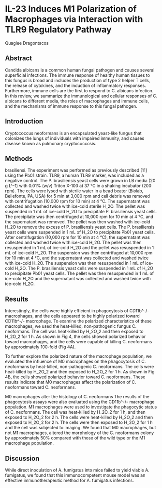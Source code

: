 # IL-23 Induces M1 Polarization of Macrophages via Interaction with TLR9 Regulatory Pathway
Quaglee Dragontacos


## Abstract
Candida albicans is a common human fungal pathogen and causes several superficial infections. The immune response of healthy human tissues to this fungus is broad and includes the production of type 2 helper T cells, the release of cytokines, and the induction of inflammatory responses. Furthermore, immune cells are the first to respond to C. albicans infection. In this review, we summarize the immunological and cellular responses of C. albicans to different media, the roles of macrophages and immune cells, and the mechanisms of immune response to this fungal pathogen.


## Introduction
Cryptococcus neoformans is an encapsulated yeast-like fungus that colonizes the lungs of individuals with impaired immunity, and causes disease known as pulmonary cryptococcosis.


## Methods
brasiliensi. The experiment was performed as previously described [11] using the Pb01 strain. TLR9, a human TLR9 marker, was included as a negative control. The P. brasiliensis yeast cells were grown in LB media (20 g L^-1) with 0.01% (w/v) Triton X-100 at 37 °C in a shaking incubator (200 rpm). The cells were lysed with sterile water in a bead beater (Biolab, Bellefonte, PA, USA) for 5 min at 3,000 rpm and cell debris was removed with centrifugation (10,000 rpm for 10 min) at 4 °C. The supernatant was collected and washed twice with ice-cold sterile H_2O. The pellet was suspended in 1 mL of ice-cold H_2O to precipitate P. brasiliensis yeast cells. The precipitate was then centrifuged at 10,000 rpm for 10 min at 4 °C, and the supernatant was removed. The pellet was then washed with ice-cold H_2O to remove the excess of P. brasiliensis yeast cells. The P. brasiliensis yeast cells were suspended in 1 mL of H_2O to precipitate Pb01 yeast cells. After centrifugation (10,000 rpm for 10 min at 4 °C), the supernatant was collected and washed twice with ice-cold H_2O. The pellet was then resuspended in 1 mL of ice-cold H_2O and the pellet was resuspended in 1 mL of ice-cold H_2O. The suspension was then centrifuged at 10,000 rpm for 10 min at 4 °C, and the supernatant was collected and washed twice with ice-cold H_2O. The suspension was then resuspended in 1 mL of ice-cold H_2O. The P. brasiliensis yeast cells were suspended in 1 mL of H_2O to precipitate Pb01 yeast cells. The pellet was then resuspended in 1 mL of ice-cold H_2O and the supernatant was collected and washed twice with ice-cold H_2O.


## Results
Interestingly, the cells were highly efficient in phagocytosis of CD11b^-/- macrophages, and the cells appeared to be highly polarized toward CD11b^-/- macrophage. To examine the polarized characteristics of these macrophages, we used the heat-killed, non-pathogenic fungus C. neoformans. The cell was heat-killed by H_2O_2 and then exposed to H_2O_2 for 1 h. As shown in Fig 4, the cells showed polarized behavior toward macrophages, and the cells were capable of killing C. neoformans by approximately 100-fold (Fig 4A).

To further explore the polarized nature of the macrophage population, we evaluated the influence of M0 macrophages on the phagocytosis of C. neoformans by heat-killed, non-pathogenic C. neoformans. The cells were heat-killed by H_2O_2 and then exposed to H_2O_2 for 1 h. As shown in Fig 4B, the cells showed polarized behavior toward C. neoformans. These results indicate that M0 macrophages affect the polarization of C. neoformans toward C. neoformans.

M0 macrophages alter the histology of C. neoformans
The results of the phagocytosis assays were also evaluated using the CD11b^-/- macrophage population. M1 macrophages were used to investigate the phagocytic status of C. neoformans. The cell was heat-killed by H_2O_2 for 1 h, and then exposed to H_2O_2 for 2 h. The cells were heat-killed by H_2O_2 and then exposed to H_2O_2 for 2 h. The cells were then exposed to H_2O_2 for 1 h and the cell was subjected to imaging. We found that M0 macrophages, but not M1 macrophages, altered the morphology of the C. neoformans colony by approximately 50% compared with those of the wild type or the M1 macrophage population.


## Discussion
While direct inoculation of A. fumigatus into mice failed to yield viable A. fumigatus, we found that this immunocompetent mouse model was an effective immunotherapeutic method for A. fumigatus infections.
